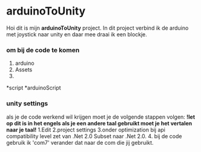 # arduinoToUnity
Hoi dit is mijn **arduinoToUnity** project.
In dit project verbind ik de arduino met joystick naar unity en daar mee draai ik een blockje.
### om bij de code te komen
1. arduino
2. Assets
3. 
*script 
*arduinoScript
  
### unity settings
als je de code werkend wil krijgen moet je de volgende stappen volgen:
**!let op dit is in het engels als je een andere taal gebruikt moet je het vertalen naar je taal!**
1.Edit
2.project settings
3.onder optimization bij api compatibility level zet van .Net 2.0 Subset naar .Net 2.0.
4. bij de code gebruik ik 'com7' verander dat naar de com die jij gebruikt.

  
